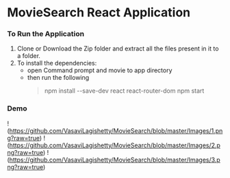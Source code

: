 # MovieSearch React Application
     
### To Run the Application
1. Clone or Download the Zip folder and extract all the files present in it to a folder.    
2. To install the dependencies:
    - open Command prompt and movie to app directory
    - then run the following
        > npm install --save-dev react react-router-dom
        > npm start

### Demo

!(https://github.com/VasaviLagishetty/MovieSearch/blob/master/Images/1.png?raw=true)
!(https://github.com/VasaviLagishetty/MovieSearch/blob/master/Images/2.png?raw=true)
!(https://github.com/VasaviLagishetty/MovieSearch/blob/master/Images/3.png?raw=true)
